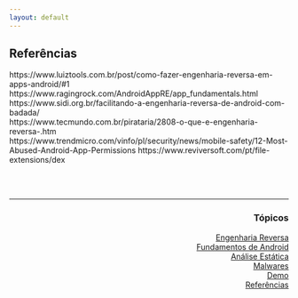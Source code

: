 ```yaml
---
layout: default
---
```


<body>
<h2>Referências</h2>
https://www.luiztools.com.br/post/como-fazer-engenharia-reversa-em-apps-android/#1<br>
https://www.ragingrock.com/AndroidAppRE/app_fundamentals.html<br>
https://www.sidi.org.br/facilitando-a-engenharia-reversa-de-android-com-badada/<br>
https://www.tecmundo.com.br/pirataria/2808-o-que-e-engenharia-reversa-.htm<br>
https://www.trendmicro.com/vinfo/pl/security/news/mobile-safety/12-Most-Abused-Android-App-Permissions
https://www.reviversoft.com/pt/file-extensions/dex
    
<br><br>
<hr />
<h3 align="right">Tópicos</h3>
<ul align="right">
<a href="https://darknenblack.github.io/RevEng-Android/">Engenharia Reversa</a><br>
<a href="https://darknenblack.github.io/RevEng-Android/fundamentos.html">Fundamentos de Android</a><br>
<a href="https://darknenblack.github.io/RevEng-Android/estatica.html">Análise Estática</a><br>
<a href="https://darknenblack.github.io/RevEng-Android/malware.html">Malwares</a><br>
<a href="https://darknenblack.github.io/RevEng-Android/demo.html">Demo</a><br>
<a href="https://darknenblack.github.io/RevEng-Android/ref.html">Referências</a><br>
</ul>
</body>
